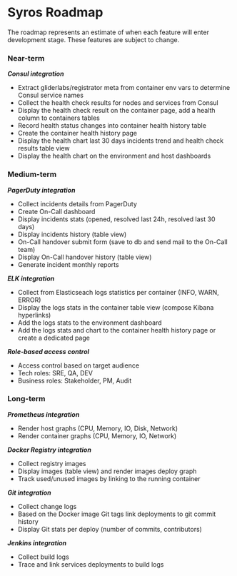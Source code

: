 # Syros Roadmap

The roadmap represents an estimate of when each feature will enter development stage. These features are subject to change.

### Near-term

***Consul integration***

* Extract gliderlabs/registrator meta from container env vars to determine Consul service names
* Collect the health check results for nodes and services from Consul
* Display the health check result on the container page, add a health column to containers tables
* Record health status changes into container health history table
* Create the container health history page 
* Display the health chart last 30 days incidents trend and health check results table view
* Display the health chart on the environment and host dashboards

### Medium-term

***PagerDuty integration***

* Collect incidents details from PagerDuty
* Create On-Call dashboard 
* Display incidents stats (opened, resolved last 24h, resolved last 30 days)
* Display incidents history (table view)
* On-Call handover submit form (save to db and send mail to the On-Call team)
* Display On-Call handover history (table view)
* Generate incident monthly reports

***ELK integration***

* Collect from Elasticseach logs statistics per container (INFO, WARN, ERROR) 
* Display the logs stats in the container table view (compose Kibana hyperlinks)
* Add the logs stats to the environment dashboard
* Add the logs stats and chart to the container health history page or create a dedicated page

***Role-based access control***

* Access control based on target audience
* Tech roles: SRE, QA, DEV
* Business roles: Stakeholder, PM, Audit

### Long-term

***Prometheus integration***

* Render host graphs (CPU, Memory, IO, Disk, Network) 
* Render container graphs (CPU, Memory, IO, Network)

***Docker Registry integration***

* Collect registry images
* Display images (table view) and render images deploy graph
* Track used/unused images by linking to the running container 

***Git integration***

* Collect change logs
* Based on the Docker image Git tags link deployments to git commit history
* Display Git stats per deploy (number of commits, contributors)

***Jenkins integration***

* Collect build logs
* Trace and link services deployments to build logs
